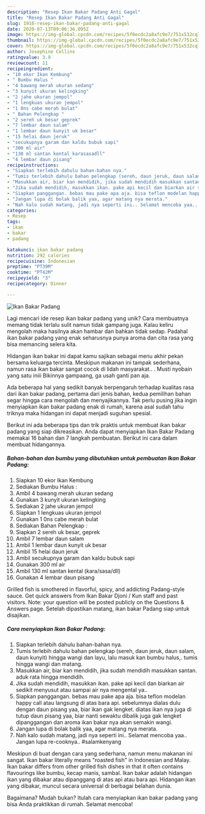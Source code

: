 ```yaml
---
description: "Resep Ikan Bakar Padang Anti Gagal"
title: "Resep Ikan Bakar Padang Anti Gagal"
slug: 1916-resep-ikan-bakar-padang-anti-gagal
date: 2020-07-13T09:06:36.095Z
image: https://img-global.cpcdn.com/recipes/5f0ecdc2a8afc9e7/751x532cq70/ikan-bakar-padang-foto-resep-utama.jpg
thumbnail: https://img-global.cpcdn.com/recipes/5f0ecdc2a8afc9e7/751x532cq70/ikan-bakar-padang-foto-resep-utama.jpg
cover: https://img-global.cpcdn.com/recipes/5f0ecdc2a8afc9e7/751x532cq70/ikan-bakar-padang-foto-resep-utama.jpg
author: Josephine Collins
ratingvalue: 3.9
reviewcount: 11
recipeingredient:
- "10 ekor Ikan Kembung"
- " Bumbu Halus "
- "4 bawang merah ukuran sedang"
- "3 kunyit ukuran kelingking"
- "2 jahe ukuran jempol"
- "1 lengkuas ukuran jempol"
- "1 0ns cabe merah bulat"
- " Bahan Pelengkap "
- "2 sereh uk besar geprek"
- "7 lembar daun salam"
- "1 lembar daun kunyit uk besar"
- "15 helai daun jeruk"
- "secukupnya garam dan kaldu bubuk sapi"
- "300 ml air"
- "130 ml santan kental karasasadll"
- "4 lembar daun pisang"
recipeinstructions:
- "Siapkan terlebih dahulu bahan-bahan nya."
- "Tumis terlebih dahulu bahan pelengkap (sereh, daun jeruk, daun salam, daun kunyit) hingga wangi dan layu, lalu masuk kan bumbu halus,. tumis hingga wangi dan matang."
- "Masukkan air, biar kan mendidih, jika sudah mendidih masukkan santan. aduk rata hingga mendidih."
- "Jika sudah mendidih, masukkan ikan. pake api kecil dan biarkan air sedikit menyusut atau sampai air nya mengental ya.."
- "Siapkan panggangan. bebas mau pake apa aja. bisa teflon modelan happy call atau langsung di atas bara api. sebelumnya dialas dulu dengan daun pisang yaa, biar ikan gak lengket. diatas ikan nya juga di tutup daun pisang yaa, biar nanti sewaktu dibalik juga gak lengket dipanggangan dan aroma ikan bakar nya akan semakin wangi."
- "Jangan lupa di bolak balik yaa, agar matang nya merata."
- "Nah kalo sudah matang, jadi nya seperti ini.. Selamat mencoba yaa.. Jangan lupa re-cooknya.. #salamkenyang"
categories:
- Resep
tags:
- ikan
- bakar
- padang

katakunci: ikan bakar padang 
nutrition: 292 calories
recipecuisine: Indonesian
preptime: "PT39M"
cooktime: "PT42M"
recipeyield: "3"
recipecategory: Dinner

---
```



![Ikan Bakar Padang](https://img-global.cpcdn.com/recipes/5f0ecdc2a8afc9e7/751x532cq70/ikan-bakar-padang-foto-resep-utama.jpg)

Lagi mencari ide resep ikan bakar padang yang unik? Cara membuatnya memang tidak terlalu sulit namun tidak gampang juga. Kalau keliru mengolah maka hasilnya akan hambar dan bahkan tidak sedap. Padahal ikan bakar padang yang enak seharusnya punya aroma dan cita rasa yang bisa memancing selera kita.

Hidangan ikan bakar ini dapat kamu sajikan sebagai menu akhir pekan bersama keluarga tercinta. Meskipun makanan ini tampak sederhana, namun rasa ikan bakar sangat cocok di lidah masyarakat.. . Musti nyobain yang satu iniii Bikinnya gampaang, ga usah ganti pan aja.

Ada beberapa hal yang sedikit banyak berpengaruh terhadap kualitas rasa dari ikan bakar padang, pertama dari jenis bahan, kedua pemilihan bahan segar hingga cara mengolah dan menyajikannya. Tak perlu pusing jika ingin menyiapkan ikan bakar padang enak di rumah, karena asal sudah tahu triknya maka hidangan ini dapat menjadi suguhan spesial.


Berikut ini ada beberapa tips dan trik praktis untuk membuat ikan bakar padang yang siap dikreasikan. Anda dapat menyiapkan Ikan Bakar Padang memakai 16 bahan dan 7 langkah pembuatan. Berikut ini cara dalam membuat hidangannya.

<!--inarticleads1-->

##### Bahan-bahan dan bumbu yang dibutuhkan untuk pembuatan Ikan Bakar Padang:

1. Siapkan 10 ekor Ikan Kembung
1. Sediakan  Bumbu Halus :
1. Ambil 4 bawang merah ukuran sedang
1. Gunakan 3 kunyit ukuran kelingking
1. Sediakan 2 jahe ukuran jempol
1. Siapkan 1 lengkuas ukuran jempol
1. Gunakan 1 0ns cabe merah bulat
1. Sediakan  Bahan Pelengkap :
1. Siapkan 2 sereh uk besar, geprek
1. Ambil 7 lembar daun salam
1. Ambil 1 lembar daun kunyit uk besar
1. Ambil 15 helai daun jeruk
1. Ambil secukupnya garam dan kaldu bubuk sapi
1. Gunakan 300 ml air
1. Ambil 130 ml santan kental (kara/sasa/dll)
1. Gunakan 4 lembar daun pisang


Grilled fish is smothered in flavorful, spicy, and addicting Padang-style sauce. Get quick answers from Ikan Bakar Djoni / Kun staff and past visitors. Note: your question will be posted publicly on the Questions &amp; Answers page. Setelah dipastikan matang, ikan bakar Padang siap untuk disajikan. 

<!--inarticleads2-->

##### Cara menyiapkan Ikan Bakar Padang:

1. Siapkan terlebih dahulu bahan-bahan nya.
1. Tumis terlebih dahulu bahan pelengkap (sereh, daun jeruk, daun salam, daun kunyit) hingga wangi dan layu, lalu masuk kan bumbu halus,. tumis hingga wangi dan matang.
1. Masukkan air, biar kan mendidih, jika sudah mendidih masukkan santan. aduk rata hingga mendidih.
1. Jika sudah mendidih, masukkan ikan. pake api kecil dan biarkan air sedikit menyusut atau sampai air nya mengental ya..
1. Siapkan panggangan. bebas mau pake apa aja. bisa teflon modelan happy call atau langsung di atas bara api. sebelumnya dialas dulu dengan daun pisang yaa, biar ikan gak lengket. diatas ikan nya juga di tutup daun pisang yaa, biar nanti sewaktu dibalik juga gak lengket dipanggangan dan aroma ikan bakar nya akan semakin wangi.
1. Jangan lupa di bolak balik yaa, agar matang nya merata.
1. Nah kalo sudah matang, jadi nya seperti ini.. Selamat mencoba yaa.. Jangan lupa re-cooknya.. #salamkenyang


Meskipun di buat dengan cara yang sederhana, namun menu makanan ini sangat. Ikan bakar literally means &#34;roasted fish&#34; in Indonesian and Malay. Ikan bakar differs from other grilled fish dishes in that it often contains flavourings like bumbu, kecap manis, sambal. Ikan bakar adalah hidangan ikan yang dibakar atau dipanggang di atas api atau bara api. Hidangan ikan yang dibakar, muncul secara universal di berbagai belahan dunia. 

Bagaimana? Mudah bukan? Itulah cara menyiapkan ikan bakar padang yang bisa Anda praktikkan di rumah. Selamat mencoba!
